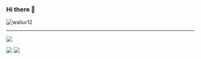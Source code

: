 ### Hi there 👋
<!-- A learner and a software engineer! -->
<p align="left"> <img src="https://komarev.com/ghpvc/?username=waliur12&label=Profile%20views&color=0e75b6&style=plastic" alt="waliur12" /> </p>


--- 
[![](http://github-profile-summary-cards.vercel.app/api/cards/profile-details?username=walilur12&theme=2077)](https://github.com/vn7n24fzkq/github-profile-summary-cards)
  
[![](http://github-profile-summary-cards.vercel.app/api/cards/repos-per-language?username=walilur12&theme=2077)](https://github.com/vn7n24fzkq/github-profile-summary-cards)
  [![](http://github-profile-summary-cards.vercel.app/api/cards/most-commit-language?username=walilur12&theme=2077)](https://github.com/vn7n24fzkq/github-profile-summary-cards)

<!--
**waliur12/waliur12** is a ✨ _special_ ✨ repository because its `README.md` (this file) appears on your GitHub profile.

Here are some ideas to get you started:

- 🔭 I’m currently working on ...
- 🌱 I’m currently learning ...
- 👯 I’m looking to collaborate on ...
- 🤔 I’m looking for help with ...
- 💬 Ask me about ...
- 📫 How to reach me: ...
- 😄 Pronouns: ...
- ⚡ Fun fact: ...
-->
